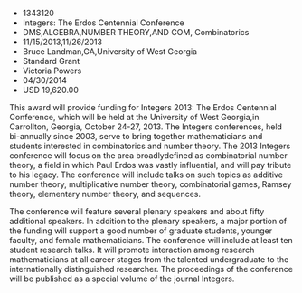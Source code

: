 
* 1343120
* Integers: The Erdos Centennial Conference
* DMS,ALGEBRA,NUMBER THEORY,AND COM, Combinatorics
* 11/15/2013,11/26/2013
* Bruce Landman,GA,University of West Georgia
* Standard Grant
* Victoria Powers
* 04/30/2014
* USD 19,620.00

This award will provide funding for Integers 2013: The Erdos Centennial
Conference, which will be held at the University of West Georgia,in Carrollton,
Georgia, October 24-27, 2013. The Integers conferences, held bi-annually since
2003, serve to bring together mathematicians and students interested in
combinatorics and number theory. The 2013 Integers conference will focus on the
area broadlydefined as combinatorial number theory, a field in which Paul Erdos
was vastly influential, and will pay tribute to his legacy. The conference will
include talks on such topics as additive number theory, multiplicative number
theory, combinatorial games, Ramsey theory, elementary number theory, and
sequences.

The conference will feature several plenary speakers and about fifty additional
speakers. In addition to the plenary speakers, a major portion of the funding
will support a good number of graduate students, younger faculty, and female
mathematicians. The conference will include at least ten student research talks.
It will promote interaction among research mathematicians at all career stages
from the talented undergraduate to the internationally distinguished researcher.
The proceedings of the conference will be published as a special volume of the
journal Integers.
